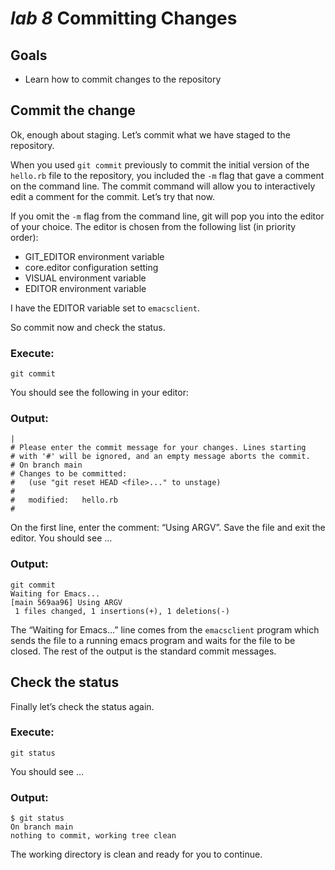 # *lab 8* Committing Changes

## Goals

- Learn how to commit changes to the repository

## Commit the change

Ok, enough about staging. Let’s commit what we have staged to the
repository.

When you used `git commit` previously to commit the initial version of
the `hello.rb` file to the repository, you included the `-m` flag that
gave a comment on the command line. The commit command will allow you to
interactively edit a comment for the commit. Let’s try that now.

If you omit the `-m` flag from the command line, git will pop you into
the editor of your choice. The editor is chosen from the following list
(in priority order):

- GIT_EDITOR environment variable
- core.editor configuration setting
- VISUAL environment variable
- EDITOR environment variable

I have the EDITOR variable set to `emacsclient`.

So commit now and check the status.

### **Execute:**

``` instructions
git commit
```

You should see the following in your editor:

### **Output:**

``` sample
|
# Please enter the commit message for your changes. Lines starting
# with '#' will be ignored, and an empty message aborts the commit.
# On branch main
# Changes to be committed:
#   (use "git reset HEAD <file>..." to unstage)
#
#   modified:   hello.rb
#
```

On the first line, enter the comment: “Using ARGV”. Save the file and
exit the editor. You should see …

### **Output:**

``` sample
git commit
Waiting for Emacs...
[main 569aa96] Using ARGV
 1 files changed, 1 insertions(+), 1 deletions(-)
```

The “Waiting for Emacs…” line comes from the `emacsclient` program which
sends the file to a running emacs program and waits for the file to be
closed. The rest of the output is the standard commit messages.

## Check the status

Finally let’s check the status again.

### **Execute:**

``` instructions
git status
```

You should see …

### **Output:**

``` sample
$ git status
On branch main
nothing to commit, working tree clean
```

The working directory is clean and ready for you to continue.
